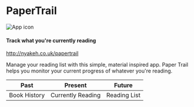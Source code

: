 # PaperTrail
![App icon](http://nyakeh.co.uk/img/paper_trail_icon.png)
#### Track what you're currently reading
http://nyakeh.co.uk/papertrail

Manage your reading list with this simple, material inspired app.
Paper Trail helps you monitor your current progress of whatever you're reading.

Past|Present|Future
---|---|---
Book History|Currently Reading|Reading List